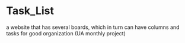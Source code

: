 # Task_List
a website that has several boards, which in turn can have columns and tasks for good organization (UA monthly project)
